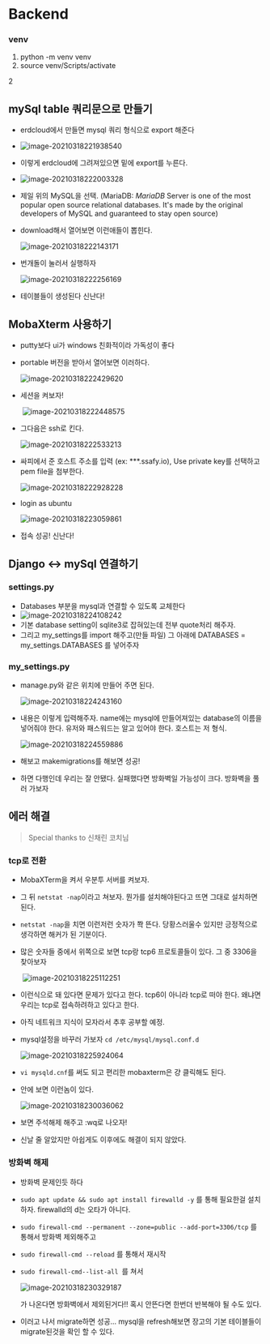 # Backend

###  venv

1. python -m venv venv
2. source venv/Scripts/activate

2



## mySql table 쿼리문으로 만들기

- erdcloud에서 만들면 mysql 쿼리 형식으로 export 해준다

- ![image-20210318221938540](./backend.assets/image-20210318221938540.png)
- 이렇게 erdcloud에 그려져있으면 밑에 export를 누른다.
- ![image-20210318222003328](./backend.assets/image-20210318222003328.png)

- 제일 위의 MySQL을 선택. (MariaDB: *MariaDB* Server is one of the most popular open source relational databases. It's made by the original developers of MySQL and guaranteed to stay open source)

- download해서 열어보면 이런애들이 뽑힌다. 

  ![image-20210318222143171](./backend.assets/image-20210318222143171.png)

- 번개돌이 눌러서 실행하자

  ![image-20210318222256169](./backend.assets/image-20210318222256169.png)



- 테이블들이 생성된다 신난다!



## MobaXterm 사용하기 

- putty보다 ui가 windows 친화적이라 가독성이 좋다

- portable 버전을 받아서 열어보면 이러하다.

  ![image-20210318222429620](./backend.assets/image-20210318222429620.png)

- 세션을 켜보자!

  ​	![image-20210318222448575](./backend.assets/image-20210318222448575.png)

  

- 그다음은 ssh로 킨다.

  ![image-20210318222533213](./backend.assets/image-20210318222533213.png)

  

- 싸피에서 준 호스트 주소를 입력 (ex: ***.ssafy.io), Use private key를 선택하고 pem file을 첨부한다.

  ![image-20210318222928228](./backend.assets/image-20210318222928228.png)



- login as ubuntu

  ![image-20210318223059861](./backend.assets/image-20210318223059861.png)



- 접속 성공! 신난다!

  



## Django <-> mySql 연결하기

### settings.py

- Databases 부분을 mysql과 연결할 수 있도록 교체한다
- ![image-20210318224108242](./backend.assets/image-20210318224108242.png)
- 기본 database setting이 sqlite3로 잡혀있는데 전부 quote처리 해주자.
- 그리고 my_settings를 import 해주고(만들 파일) 그 아래에 DATABASES = my_settings.DATABASES 를 넣어주자



### my_settings.py

- manage.py와 같은 위치에 만들어 주면 된다. 

  ![image-20210318224243160](./backend.assets/image-20210318224243160.png)

- 내용은 이렇게 입력해주자. name에는 mysql에 만들어져있는 database의 이름을 넣어줘야 한다. 유저와 패스워드는 알고 있어야 한다. 호스트는 저 형식.

  ![image-20210318224559886](./backend.assets/image-20210318224559886.png)

- 해보고 makemigrations를 해보면 성공!
- 하면 다행인데 우리는 잘 안됐다. 실패했다면 방화벽일 가능성이 크다. 방화벽을 풀러 가보자

##  에러 해결

> Special thanks to 신채린 코치님

### tcp로 전환

- MobaXTerm을 켜서 우분투 서버를 켜보자.

- 그 뒤 `netstat -nap`이라고 쳐보자. 뭔가를 설치해야된다고 뜨면 그대로 설치하면 된다.

- `netstat -nap`을 치면 이런저런 숫자가 쫙 뜬다. 당황스러울수 있지만 긍정적으로 생각하면 해커가 된 기분이다. 

- 많은 숫자들 중에서 위쪽으로 보면 tcp랑 tcp6 프로토콜들이 있다. 그 중 3306을 찾아보자

  ​	![image-20210318225112251](./backend.assets/image-20210318225112251.png)

- 이런식으로 돼 있다면 문제가 있다고 한다. tcp6이 아니라 tcp로 떠야 한다. 왜냐면 우리는 tcp로 접속하려하고 있다고 한다.

- 아직 네트워크 지식이 모자라서 추후 공부할 예정.

- mysql설정을 바꾸러 가보자 `cd /etc/mysql/mysql.conf.d`

  ![image-20210318225924064](./backend.assets/image-20210318225924064.png)

- `vi mysqld.cnf`를 써도 되고 편리한 mobaxterm은 걍 클릭해도 된다.

- 안에 보면 이런놈이 있다.

  ![image-20210318230036062](./backend.assets/image-20210318230036062.png)

- 보면 주석해제 해주고 :wq로 나오자!

- 신날 줄 알았지만 아쉽게도 이후에도 해결이 되지 않았다.



### 방화벽 해제

- 방화벽 문제인듯 하다

- `sudo apt update && sudo apt install firewalld -y` 를 통해 필요한걸 설치하자. firewalld의 d는 오타가 아니다.

- `sudo firewall-cmd --permanent --zone=public --add-port=3306/tcp` 를 통해서 방화벽 제외해주고

- `sudo firewall-cmd --reload` 를 통해서 재시작

- `sudo firewall-cmd--list-all `를 쳐서

  ![image-20210318230329187](./backend.assets/image-20210318230329187.png)

  가 나온다면 방화벽에서 제외된거다!! 혹시 안뜬다면 한번더 반복해야 될 수도 있다. 

- 이러고 나서 migrate하면 성공... mysql을 refresh해보면 장고의 기본 테이블들이 migrate된것을 확인 할 수 있다.









